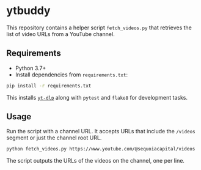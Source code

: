 # ytbuddy

This repository contains a helper script `fetch_videos.py` that retrieves the
list of video URLs from a YouTube channel.

## Requirements

- Python 3.7+
- Install dependencies from `requirements.txt`:

```bash
pip install -r requirements.txt
```

This installs [`yt-dlp`](https://github.com/yt-dlp/yt-dlp) along with `pytest` and `flake8` for
development tasks.

## Usage

Run the script with a channel URL. It accepts URLs that include the `/videos`
segment or just the channel root URL.

```bash
python fetch_videos.py https://www.youtube.com/@sequoiacapital/videos
```

The script outputs the URLs of the videos on the channel, one per line.

